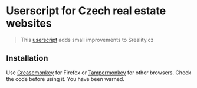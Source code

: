 # Userscript for Czech real estate websites

> This [userscript](http://techsupportguides.com/what-is-a-userscript/) adds small improvements to Sreality.cz


## Installation

Use [Greasemonkey](https://addons.mozilla.org/cs/firefox/addon/greasemonkey/) for Firefox or [Tampermonkey](https://tampermonkey.net/) for other browsers. Check the code before using it. You have been warned.